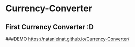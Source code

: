 # Currency-Converter

## First Currency Converter :D
###DEMO https://natanielnat.github.io/Currency-Converter/
